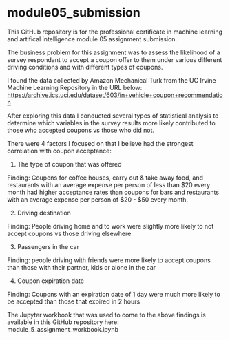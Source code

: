 # module05_submission
This GitHub repository is for the professional certificate in machine learning and artifical intelligence module 05 assignment submission.

The business problem for this assignment was to assess the likelihood of a survey respondant to accept a coupon offer to them under various different driving conditions and with different types of coupons.

I found the data collected by Amazon Mechanical Turk from the UC Irvine Machine Learning Repository in the URL below:
https://archive.ics.uci.edu/dataset/603/in+vehicle+coupon+recommendation

After exploring this data I conducted several types of statistical analysis to determine which variables in the survey results more likely contributed to those who accepted coupons vs those who did not.

There were 4 factors I focused on that I believe had the strongest correlation with coupon acceptance:
1) The type of coupon that was offered

Finding: Coupons for coffee houses, carry out & take away food, and restaurants with an average expense per person of less than $20 every month had higher acceptance rates than coupons for bars and restaurants with an average expense per person of $20 - $50 every month.

2) Driving destination

Finding: People driving home and to work were slightly more likely to not accept coupons vs those driving elsewhere

3) Passengers in the car

Finding: people driving with friends were more likely to accept coupons than those with their partner, kids or alone in the car

4) Coupon expiration date

Finding: Coupons with an expiration date of 1 day were much more likely to be accepted than those that expired in 2 hours


The Jupyter workbook that was used to come to the above findings is available in this GitHub repository here: module_5_assignment_workbook.ipynb
